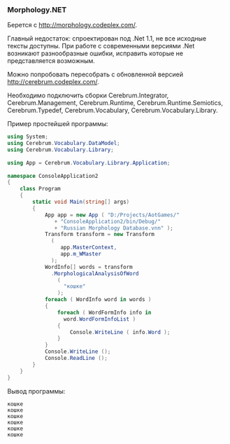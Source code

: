﻿### Morphology.NET

Берется с http://morphology.codeplex.com/.

Главный недостаток: спроектирован под .Net 1.1, не все исходные тексты доступны. При работе с современными версиями .Net возникают разнообразные ошибки, исправить которые не представляется возможным.

Можно попробовать пересобрать с обновленной версией http://cerebrum.codeplex.com/.

Необходимо подключить сборки Cerebrum.Integrator, Cerebrum.Management, Cerebrum.Runtime, Cerebrum.Runtime.Semiotics, Cerebrum.Typedef, Cerebrum.Vocabulary, Cerebrum.Vocabulary.Library.

Пример простейшей программы:

```csharp
using System;
using Cerebrum.Vocabulary.DataModel;
using Cerebrum.Vocabulary.Library;
 
using App = Cerebrum.Vocabulary.Library.Application;
 
namespace ConsoleApplication2
{
    class Program
    {
        static void Main(string[] args)
        {
            App app = new App ( "D:/Projects/AotGames/"
               + "ConsoleApplication2/bin/Debug/"
               + "Russian Morphology Database.vnn" );
            Transform transform = new Transform 
              ( 
                 app.MasterContext, 
                 app.m_WMaster 
              );
            WordInfo[] words = transform
              .MorphologicalAnalysisOfWord 
                ( 
                  "кошке"
                );
            foreach ( WordInfo word in words )
            {
                foreach ( WordFormInfo info in
                  word.WordFormInfoList )
                {
                    Console.WriteLine ( info.Word );
                }
            }
            Console.WriteLine ();
            Console.ReadLine ();
        }
    }
}
```

Вывод программы:

```
кошке
кошке
кошке
кошке
кошке
кошке
```
